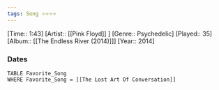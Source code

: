 ```yaml
---
tags: Song ⭐⭐⭐⭐ 
---
```

[Time:: 1:43]
[Artist:: [[Pink Floyd]] ]
[Genre:: Psychedelic]
[Played:: 35]
[Album:: [[The Endless River (2014)]]]
[Year:: 2014]
### Dates
````dataview
TABLE Favorite_Song
WHERE Favorite_Song = [[The Lost Art Of Conversation]]
````